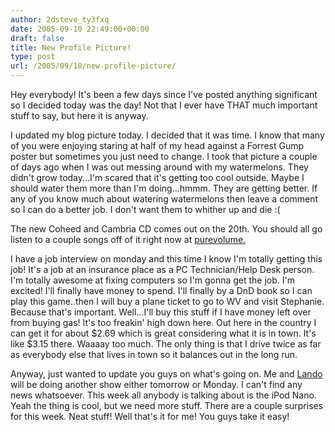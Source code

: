 ```yaml
---
author: 2dsteve_ty3fxq
date: 2005-09-10 22:49:00+00:00
draft: false
title: New Profile Picture!
type: post
url: /2005/09/10/new-profile-picture/
---
```


Hey everybody! It's been a few days since I've posted anything significant so I decided today was the day! Not that I ever have THAT much important stuff to say, but here it is anyway.

I updated my blog picture today. I decided that it was time. I know that many of you were enjoying staring at half of my head against a Forrest Gump poster but sometimes you just need to change. I took that picture a couple of days ago when I was out messing around with my watermelons. They didn't grow today...I'm scared that it's getting too cool outside. Maybe I should water them more than I'm doing...hmmm. They are getting better. If any of you know much about watering watermelons then leave a comment so I can do a better job. I don't want them to whither up and die :(

The new Coheed and Cambria CD comes out on the 20th. You should all go listen to a couple songs off of it right now at [purevolume.](http://www.purevolume.com/coheedandcambria)

I have a job interview on monday and this time I know I'm totally getting this job! It's a job at an insurance place as a PC Technician/Help Desk person. I'm totally awesome at fixing computers so I'm gonna get the job. I'm excited! I'll finally have money to spend. I'll finally by a DnD book so I can play this game..then I will buy a plane ticket to go to WV and visit Stephanie. Because that's important. Well...I'll buy this stuff if I have money left over from buying gas! It's too freakin' high down here. Out here in the country I can get it for about $2.69 which is great considering what it is in town. It's like $3.15 there. Waaaay too much. The only thing is that I drive twice as far as everybody else that lives in town so it balances out in the long run.

Anyway, just wanted to update you guys on what's going on. Me and [Lando](http://landoman.blogspot.com) will be doing another show either tomorrow or Monday. I can't find any news whatsoever. This week all anybody is talking about is the iPod Nano. Yeah the thing is cool, but we need more stuff. There are a couple surprises for this week. Neat stuff! Well that's it for me! You guys take it easy!
